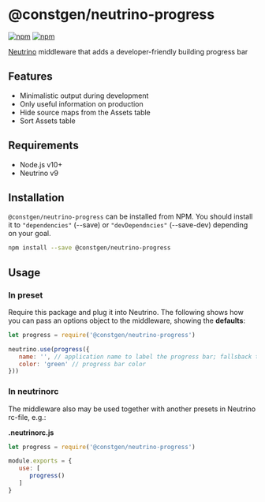 # @constgen/neutrino-progress

[![npm](https://img.shields.io/npm/v/@constgen/neutrino-progress.svg)](https://www.npmjs.com/package/@constgen/neutrino-progress)
[![npm](https://img.shields.io/npm/dt/@constgen/neutrino-progress.svg)](https://www.npmjs.com/package/@constgen/neutrino-progress)

[Neutrino](https://neutrino.js.org) middleware that adds a developer-friendly building progress bar

## Features

- Minimalistic output during development
- Only useful information on production
- Hide source maps from the Assets table
- Sort Assets table

## Requirements

- Node.js v10+
- Neutrino v9

## Installation

`@constgen/neutrino-progress` can be installed from NPM. You should install it to `"dependencies"` (--save) or `"devDependncies"` (--save-dev) depending on your goal.

```bash
npm install --save @constgen/neutrino-progress
```

## Usage

### In preset

Require this package and plug it into Neutrino. The following shows how you can pass an options object to the middleware, showing the **defaults**:

```js
let progress = require('@constgen/neutrino-progress')

neutrino.use(progress({
   name: '', // application name to label the progress bar; fallsback to the information from package.json
   color: 'green' // progress bar color
}))
```

### In **neutrinorc**

The middleware also may be used together with another presets in Neutrino rc-file, e.g.:

**.neutrinorc.js**

```js
let progress = require('@constgen/neutrino-progress')

module.exports = {
   use: [
      progress()
   ]
}
```